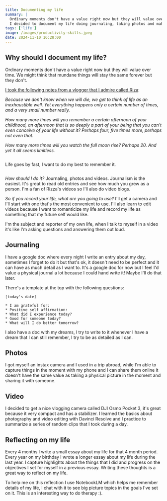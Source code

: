 ```yaml
---
title: Documenting my life
summary: |
  Ordinary moments don't have a value right now but they will value over time.
  I decided to document my life doing journaling, taking photos and making vlogs.
tags: ['life']
image: /images/productivity-skills.jpeg
date: 2024-11-10 16:28:00
---
```


## Why should I document my life?

Ordinary moments don't have a value right now but they will value over time.
We might think that mundane things will stay the same forever but they don't.

[I took the following notes from a vlogger that I admire called Riza](https://www.youtube.com/watch?v=fO43lbqSOkU):

*Because we don't know when we will die, we get to think of life as an inexhaustible well.
Yet everything happens only a certain number of times, and a very small number really.*

*How many more times will you remember a certain afternoon of your childhood,
an afternoon that is so deeply a part of your being that you can't even conceive of your life without it?
Perhaps four, five times more, perhaps not even that.*

*How many more times will you watch the full moon rise? Perhaps 20. And yet it all seems limitless.*

<div class="columns is-size-3">
  <div class="column is-half is-offset-one-quarter">
    <p>Life goes by fast, I want to do my best to remember it.</p>
  </div>
</div>

*How should I do it?* Journaling, photos and videos. Journalism is the easiest. It's great to read old entries and see how much you grew as a person. I'm a fan of Rizza's videos so I'll also do video blogs.

*So if you record your life, what are you going to use?*
I'll get a camera and I'll start with one that's the most convenient to use.
I'll also learn to edit videos because I want to romanticize my life and record my life
as something that my future self would like.

I'm the subject and reporter of my own life, when I talk to myself in a video
it's like I'm asking questions and answering them out loud.

## Journaling

I have a google doc where every night I write an entry about my day, sometimes I forget
to do it but that's ok, it doesn't need to be perfect and it can have as much detail
as I want to. It's a google doc for now but I feel I'd value a physical journal a lot because
I could hand write it! Maybe I'll do that later.

There's a template at the top with the following questions:

```
[today's date]

* I am grateful for:
* Positive self affirmation:
* What did I experience today?
* Good for someone today?
* What will I do better tomorrow?
```

I also have a doc with my dreams, I try to write to it whenever I have a dream that
I can still remember, I try to be as detailed as I can.

## Photos

I got myself an instax camera and I used in a trip abroad, while I'm able to capture things
in the moment with my phone and I can share them online it doesn't have the same
value as taking a physical picture in the moment and sharing it with someone.

## Video

I decided to get a nice vlogging camera called DJI Osmo Pocket 3, it's great
because it very compact and has a stabilizer. I learned the basics about photography
and video editing with Davinci Resolve and I practice to summarize a series of
random clips that I took during a day.

## Reflecting on my life

Every 4 months I write a small essay about my life for that 4 month period.
Every year on my birthday I wrote a longer essay about my life during the last year.
I capture highlights about the things that I did and progress on the objectives I set for myself
in a previous essay. Writing these thoughts is a great way to reflect on my life.

To help me on this reflection I use NotebookLM which helps me remember details of my life,
I chat with it to see big picture topics in the goals I've set on it. This is an interesting
way to do therapy :).
